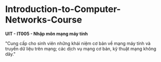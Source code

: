# Introduction-to-Computer-Networks-Course

**UIT - IT005 - Nhập môn mạng máy tính**

"Cung cấp cho sinh viên những khái niệm cơ bản về mạng máy tính và truyền dữ liệu trên mạng; các dịch vụ mạng cơ bản, kỹ thuật mạng không dây."
